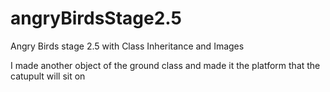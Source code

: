 # angryBirdsStage2.5
Angry Birds stage 2.5 with Class Inheritance and Images

I made another object of the ground class and made it the platform that the catupult will sit on